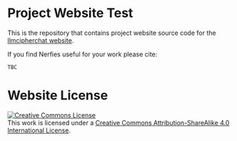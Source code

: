 # Project Website Test

This is the repository that contains project website source code for the [llmcipherchat website](https://llmcipherchat.github.io).

If you find Nerfies useful for your work please cite:
```
TBC
```

# Website License
<a rel="license" href="http://creativecommons.org/licenses/by-sa/4.0/"><img alt="Creative Commons License" style="border-width:0" src="https://i.creativecommons.org/l/by-sa/4.0/88x31.png" /></a><br />This work is licensed under a <a rel="license" href="http://creativecommons.org/licenses/by-sa/4.0/">Creative Commons Attribution-ShareAlike 4.0 International License</a>.
